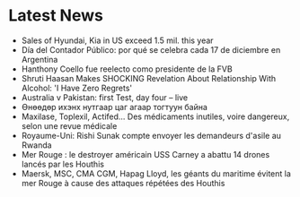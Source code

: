 # Latest News
-  Sales of Hyundai, Kia in US exceed 1.5 mil. this year
-  Día del Contador Público: por qué se celebra cada 17 de diciembre en Argentina
-  Hanthony Coello fue reelecto como presidente de la FVB
-  Shruti Haasan Makes SHOCKING Revelation About Relationship With Alcohol: 'I Have Zero Regrets'
-  Australia v Pakistan: first Test, day four – live
-  Өнөөдөр ихэнх нутгаар цаг агаар тогтуун байна
-  Maxilase, Toplexil, Actifed... Des médicaments inutiles, voire dangereux, selon une revue médicale
-  Royaume-Uni: Rishi Sunak compte envoyer les demandeurs d'asile au Rwanda
-  Mer Rouge : le destroyer américain USS Carney a abattu 14 drones lancés par les Houthis
-  Maersk, MSC, CMA CGM, Hapag Lloyd, les géants du maritime évitent la mer Rouge à cause des attaques répétées des Houthis

